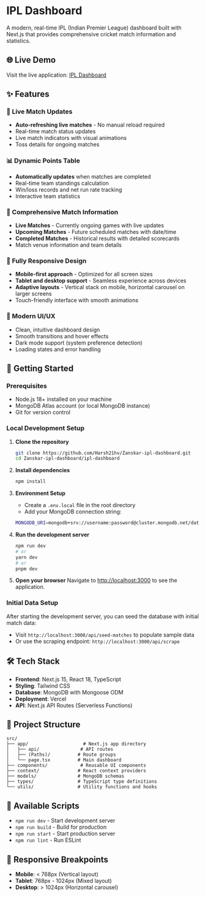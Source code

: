 # IPL Dashboard

A modern, real-time IPL (Indian Premier League) dashboard built with Next.js that provides comprehensive cricket match information and statistics.

## 🌐 Live Demo

Visit the live application: [IPL Dashboard](https://zanskar-ipl-dashboard-t6kl.vercel.app)

## ✨ Features

### 🔴 Live Match Updates
- **Auto-refreshing live matches** - No manual reload required
- Real-time match status updates
- Live match indicators with visual animations
- Toss details for ongoing matches

### 📊 Dynamic Points Table
- **Automatically updates** when matches are completed
- Real-time team standings calculation
- Win/loss records and net run rate tracking
- Interactive team statistics

### 🏏 Comprehensive Match Information
- **Live Matches** - Currently ongoing games with live updates
- **Upcoming Matches** - Future scheduled matches with date/time
- **Completed Matches** - Historical results with detailed scorecards
- Match venue information and team details

### 📱 Fully Responsive Design
- **Mobile-first approach** - Optimized for all screen sizes
- **Tablet and desktop support** - Seamless experience across devices
- **Adaptive layouts** - Vertical stack on mobile, horizontal carousel on larger screens
- Touch-friendly interface with smooth animations

### 🎨 Modern UI/UX
- Clean, intuitive dashboard design
- Smooth transitions and hover effects
- Dark mode support (system preference detection)
- Loading states and error handling

## 🚀 Getting Started

### Prerequisites
- Node.js 18+ installed on your machine
- MongoDB Atlas account (or local MongoDB instance)
- Git for version control

### Local Development Setup

1. **Clone the repository**
   ```bash
   git clone https://github.com/Harsh21hv/Zanskar-ipl-dashboard.git
   cd Zanskar-ipl-dashboard/ipl-dashboard
   ```

2. **Install dependencies**
   ```bash
   npm install
   ```

3. **Environment Setup**
   - Create a `.env.local` file in the root directory
   - Add your MongoDB connection string:
   ```bash
   MONGODB_URI=mongodb+srv://username:password@cluster.mongodb.net/database_name
   ```

4. **Run the development server**
   ```bash
   npm run dev
   # or
   yarn dev
   # or
   pnpm dev
   ```

5. **Open your browser**
   Navigate to [http://localhost:3000](http://localhost:3000) to see the application.

### Initial Data Setup
After starting the development server, you can seed the database with initial match data:
- Visit `http://localhost:3000/api/seed-matches` to populate sample data
- Or use the scraping endpoint: `http://localhost:3000/api/scrape`

## 🛠️ Tech Stack

- **Frontend**: Next.js 15, React 18, TypeScript
- **Styling**: Tailwind CSS
- **Database**: MongoDB with Mongoose ODM
- **Deployment**: Vercel
- **API**: Next.js API Routes (Serverless Functions)

## 📁 Project Structure

```
src/
├── app/                    # Next.js app directory
│   ├── api/               # API routes
│   ├── (Paths)/          # Route groups
│   └── page.tsx          # Main dashboard
├── components/            # Reusable UI components
├── context/              # React context providers
├── models/               # MongoDB schemas
├── types/                # TypeScript type definitions
└── utils/                # Utility functions and hooks
```

## 🔧 Available Scripts

- `npm run dev` - Start development server
- `npm run build` - Build for production
- `npm run start` - Start production server
- `npm run lint` - Run ESLint

## 📱 Responsive Breakpoints

- **Mobile**: < 768px (Vertical layout)
- **Tablet**: 768px - 1024px (Mixed layout)
- **Desktop**: > 1024px (Horizontal carousel)



